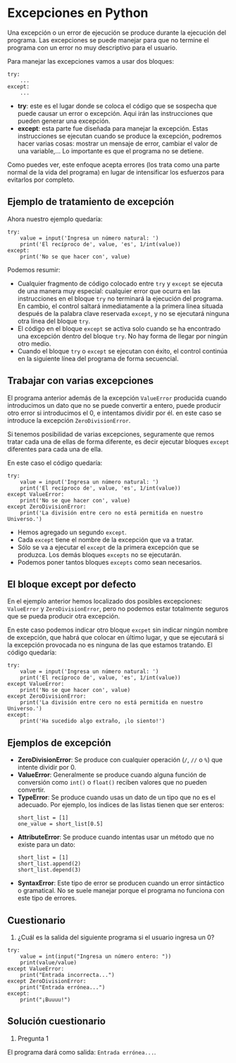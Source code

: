 # Excepciones en Python

Una excepción o un error de ejecución se produce durante la ejecución del programa. Las excepciones se puede manejar para que no termine el programa con un error no muy descriptivo para el usuario.

Para manejar las excepciones vamos a usar dos bloques:

```
try:
    ...
except:
    ...
```

* **try**: este es el lugar donde se coloca el código que se sospecha que puede causar un error o excepción. Aqui irán las instrucciones que pueden generar una excepción.
* **except**: esta parte fue diseñada para manejar la excepción. Estas instrucciones se ejecutan cuando se produce la excepción, podremos hacer varias cosas: mostrar un mensaje de error, cambiar el valor de una variable,...  Lo importante es que el programa no se detiene.

Como puedes ver, este enfoque acepta errores (los trata como una parte normal de la vida del programa) en lugar de intensificar los esfuerzos para evitarlos por completo.

## Ejemplo de tratamiento de excepción

Ahora nuestro ejemplo quedaría:

```
try:
    value = input('Ingresa un número natural: ')
    print('El recíproco de', value, 'es', 1/int(value))        
except:
    print('No se que hacer con', value)
```

Podemos resumir:


* Cualquier fragmento de código colocado entre `try` y `except` se ejecuta de una manera muy especial: cualquier error que ocurra en las instrucciones en el bloque `try` no terminará la ejecución del programa. En cambio, el control saltará inmediatamente a la primera línea situada después de la palabra clave reservada `except`, y no se ejecutará ninguna otra línea del bloque `try`.
* El código en el bloque `except` se activa solo cuando se ha encontrado una excepción dentro del bloque `try`. No hay forma de llegar por ningún otro medio.
* Cuando el bloque `try` o `except` se ejecutan con éxito, el control continúa en la siguiente línea del programa de forma secuencial.

## Trabajar con varias excepciones

El programa anterior además de la excepción `ValueError` producida cuando introducimos un dato que no se puede convertir a entero, puede producir otro error si introducimos el 0, e intentamos dividir por él. en este caso se introduce la excepción `ZeroDivisionError`.

Si tenemos posibilidad de varias excepciones, seguramente que remos tratar cada una de ellas de forma diferente, es decir ejecutar bloques `except` diferentes para cada una de ella.

En este caso el código quedaría:

```
try:
    value = input('Ingresa un número natural: ')
    print('El recíproco de', value, 'es', 1/int(value))        
except ValueError:
    print('No se que hacer con', value)    
except ZeroDivisionError:
    print('La división entre cero no está permitida en nuestro Universo.')  
```

* Hemos agregado un segundo `except`. 
* Cada `except` tiene el nombre de la excepción que va a tratar. 
* Sólo se va a ejecutar el `except` de la primera excepción que se produzca. Los demás bloques `excepts` no se ejecutarán.
* Podemos poner tantos bloques `excepts` como sean necesarios.

## El bloque except por defecto

En el ejemplo anterior hemos localizado dos posibles excepciones: `ValueError` y `ZeroDivisionError`, pero no podemos estar totalmente seguros que se pueda producir otra excepción. 

En este caso podemos indicar otro bloque `excpet` sin indicar ningún nombre de excepción, que habrá que colocar en último lugar, y que se ejecutará si la excepción provocada no es ninguna de las que estamos tratando. El código quedaría:

```
try:
    value = input('Ingresa un número natural: ')
    print('El recíproco de', value, 'es', 1/int(value))        
except ValueError:
    print('No se que hacer con', value)    
except ZeroDivisionError:
    print('La división entre cero no está permitida en nuestro Universo.')    
except:
    print('Ha sucedido algo extraño, ¡lo siento!')
```

## Ejemplos de excepción

* **ZeroDivisionError**: Se produce con cualquier operación (`/`, `//` o `%`) que intente dividir por 0.
* **ValueError**: Generalmente se produce cuando alguna función de conversión como `int()` o `float()` reciben valores que no pueden convertir.
* **TypeError**: Se produce cuando usas un dato de un tipo que no es el adecuado. Por ejemplo, los índices de las listas tienen que ser enteros:
    ```
    short_list = [1]
    one_value = short_list[0.5]
    ```
* **AttributeError**: Se produce cuando intentas usar un método que no existe para un dato:
    ```
    short_list = [1]
    short_list.append(2)
    short_list.depend(3)
    ```
* **SyntaxError**: Este tipo de error se producen cuando un error sintáctico o gramatical. No se suele manejar porque el programa no funciona con este tipo de errores.

## Cuestionario

1. ¿Cuál es la salida del siguiente programa si el usuario ingresa un 0?
```
try:
    value = int(input("Ingresa un número entero: "))
    print(value/value)
except ValueError:
    print("Entrada incorrecta...")
except ZeroDivisionError:
    print("Entrada errónea...")
except:
    print("¡Buuuu!")
```

## Solución cuestionario

1. Pregunta 1

El programa dará como salida: `Entrada errónea...`.


